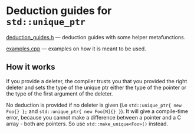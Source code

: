 # Deduction guides for `std::unique_ptr`

[deduction_guides.h](deduction_guides.h) &mdash; deduction guides with some helper metafunctions.

[examples.cpp](examples.cpp) &mdash; examples on how it is meant to be used.

## How it works
If you provide a deleter, the compiler trusts you that you provided the right deleter and sets the type of the unique ptr either the type of the pointer or the type of the first argument of the deleter.

No deduction is provided if no deleter is given (i.e `std::unique_ptr{ new Foo{} };` and `std::unique_ptr{ new Foo[N]{} }`). It will give a compile-time error, because you cannot make a difference between a pointer and a C array - both are pointers. So use `std::make_unique<Foo>()` instead.
